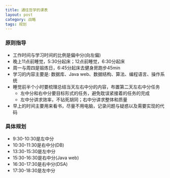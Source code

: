 ```yaml
---
title: 通往哲学的课表
layout: post
category: 战略
tags: 规划 
---
```


### 原则指导

* 工作时间与学习时间的比例是偏中分(向左偏)
* 晚上11点前睡觉，5:30分起床；12点前睡觉，6:30分起床
* 周一与周四是锻炼日，6:45分起床去健身房跑步45min
* 学习的内容主要是: 数据库、Java web、数据结构、算法、编程语言、操作系统
* 睡觉前半个小时要梳理总结当天左右中分的内容，布置第二天左右中分任务
    * 左中分和右中分要目标形式的任务，避免耽误紧接着的任务的完成
    * 左中分讲求效率，不钻死胡同；右中分讲求整体和质量
* 早上的时间主要用来看书，尽量不用电脑，记录问题与疑惑以及需要实现的代码


### 具体规划

* 9:30-10:30是左中分
* 10:30-11:30是右中分(DB)
* 13:30-15:30是左中分
* 15:30-16:30是右中分(Java web)
* 16:30-17:30是右中分(DSA)
* 17:30-18:30是左中分
